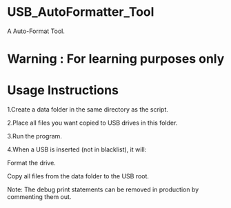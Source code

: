 # USB_AutoFormatter_Tool
A Auto-Format Tool.
# Warning : For learning purposes only
# Usage Instructions
1.Create a data folder in the same directory as the script.

2.Place all files you want copied to USB drives in this folder.

3.Run the program.

4.When a USB is inserted (not in blacklist), it will:

Format the drive.

Copy all files from the data folder to the USB root.

Note: The debug print statements can be removed in production by commenting them out.
